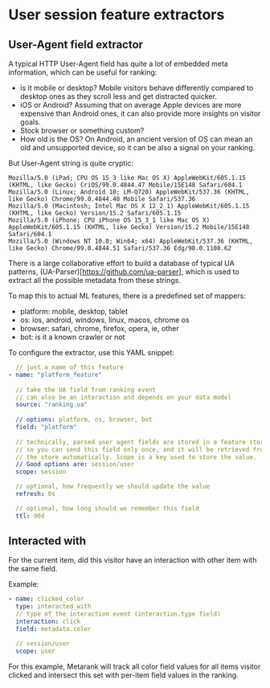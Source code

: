 # User session feature extractors

## User-Agent field extractor

A typical HTTP User-Agent field has quite a lot of embedded meta information, which can be useful for ranking:
* is it mobile or desktop? Mobile visitors behave differently compared to desktop ones as they scroll less and
  get distracted quicker. 
* iOS or Android? Assuming that on average Apple devices are more expensive than Android ones, it can also 
  provide more insights on visitor goals.
* Stock browser or something custom?
* How old is the OS? On Android, an ancient version of OS can mean an old and unsupported device, so it can be also
  a signal on your ranking.

But User-Agent string is quite cryptic:
```
Mozilla/5.0 (iPad; CPU OS 15_3 like Mac OS X) AppleWebKit/605.1.15 (KHTML, like Gecko) CriOS/99.0.4844.47 Mobile/15E148 Safari/604.1
Mozilla/5.0 (Linux; Android 10; LM-Q720) AppleWebKit/537.36 (KHTML, like Gecko) Chrome/99.0.4844.48 Mobile Safari/537.36
Mozilla/5.0 (Macintosh; Intel Mac OS X 12_2_1) AppleWebKit/605.1.15 (KHTML, like Gecko) Version/15.2 Safari/605.1.15
Mozilla/5.0 (iPhone; CPU iPhone OS 15_3_1 like Mac OS X) AppleWebKit/605.1.15 (KHTML, like Gecko) Version/15.2 Mobile/15E148 Safari/604.1
Mozilla/5.0 (Windows NT 10.0; Win64; x64) AppleWebKit/537.36 (KHTML, like Gecko) Chrome/99.0.4844.51 Safari/537.36 Edg/98.0.1108.62
```

There is a large collaborative effort to build a database of typical UA patterns, (UA-Parser)[https://github.com/ua-parser],
which is used to extract all the possible metadata from these strings. 

To map this to actual ML features, there is a predefined set of mappers:
* platform: mobile, desktop, tablet
* os: ios, android, windows, linux, macos, chrome os
* browser: safari, chrome, firefox, opera, ie, other
* bot: is it a known crawler or not

To configure the extractor, use this YAML snippet:
```yaml
  // just a name of this feature
- name: "platform_feature"
  
  // take the UA field from ranking event
  // can also be an interaction and depends on your data model
  source: "ranking.ua"
  
  // options: platform, os, browser, bot
  field: "platform"
  
  // technically, parsed user agent fields are stored in a feature store,
  // so you can send this field only once, and it will be retrieved from
  // the store automatically. Scope is a key used to store the value.
  // Good options are: session/user
  scope: session

  // optional, how frequently we should update the value
  refresh: 0s

  // optional, how long should we remember this field
  ttl: 90d
```

## Interacted with

For the current item, did this visitor have an interaction with other item with the same field.

Example:
```yaml
- name: clicked_color
  type: interacted_with
  // type of the interaction event (interaction.type field)
  interaction: click
  field: metadata.color

  // session/user
  scope: user
```

For this example, Metarank will track all color field values for all items visitor clicked and intersect this set 
with per-item field values in the ranking.